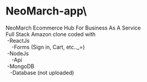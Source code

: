 # NeoMarch-app\
NeoMarch Ecommerce Hub For Business As A Service\
Full Stack Amazon clone coded with \
&nbsp;-ReactJs\
 &nbsp;&nbsp; &nbsp;-Forms (Sign in, Cart, etc.._=)\
&nbsp;-NodeJs \
 &nbsp; &nbsp;&nbsp;-Api\
&nbsp;-MongoDB\
  &nbsp;&nbsp;&nbsp;-Database (not uploaded)
